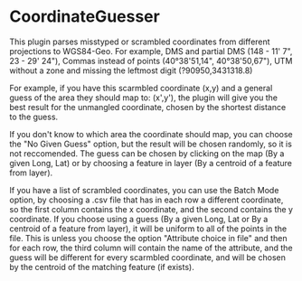 # CoordinateGuesser

This plugin parses misstyped or scrambled coordinates from different projections to WGS84-Geo.
For example, DMS and partial DMS (148 - 11' 7", 23 - 29' 24"), Commas instead of points (40°38'51,14", 40°38'50,67"), UTM without a zone 
and missing the leftmost digit (?90950,3431318.8)

For example, if you have this scarmbled coordinate (x,y) and a general guess of the area they should map to: (x',y'),
the plugin will give you the best result for the unmangled coordinate, chosen by the shortest distance to the guess.

If you don't know to which area the coordinate should map, you can choose the "No Given Guess" option, but the result will be chosen randomly, so it is not reccomended.
The guess can be chosen by clicking on the map (By a given Long, Lat) or by choosing a feature in layer (By a centroid of a feature from layer).

If you have a list of scrambled coordinates, you can use the Batch Mode option, by choosing a .csv file that has in each row a different coordinate, 
so the first column contains the x coordinate, and the second contains the y coordinate. 
If you choose using a guess (By a given Long, Lat or By a centroid of a feature from layer), it will be uniform to all of the points in the file.
This is unless you choose the option "Attribute choice in file" and then for each row, the third column will contain the name of the attribute,
and the guess will be different for every scarmbled coordinate, and will be chosen by the centroid of the matching feature (if exists).
